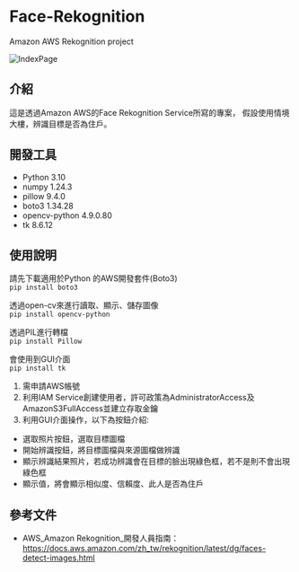 # Face-Rekognition
Amazon AWS Rekognition project

![IndexPage](./public/result.png)

## 介紹
這是透過Amazon AWS的Face Rekognition Service所寫的專案，
假設使用情境大樓，辨識目標是否為住戶。

## 開發工具
 - Python 3.10
 - numpy 1.24.3
 - pillow 9.4.0
 - boto3 1.34.28
 - opencv-python 4.9.0.80
 - tk 8.6.12

## 使用說明

請先下載適用於Python 的AWS開發套件(Boto3)  
`pip install boto3`  

透過open-cv來進行讀取、顯示、儲存圖像  
`pip install opencv-python`  

透過PIL進行轉檔  
`pip install Pillow`  

會使用到GUI介面  
`pip install tk`  

1. 需申請AWS帳號
2. 利用IAM Service創建使用者，許可政策為AdministratorAccess及AmazonS3FullAccess並建立存取金鑰
3. 利用GUI介面操作，以下為按鈕介紹:
 - 選取照片按鈕，選取目標圖檔
 - 開始辨識按鈕，將目標圖檔與來源圖檔做辨識
 - 顯示辨識結果照片，若成功辨識會在目標的臉出現綠色框，若不是則不會出現綠色框
 - 顯示值，將會顯示相似度、信賴度、此人是否為住戶

## 參考文件
- AWS_Amazon Rekognition_開發人員指南：https://docs.aws.amazon.com/zh_tw/rekognition/latest/dg/faces-detect-images.html
